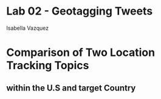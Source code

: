 # Lab 02 - Geotagging Tweets
Isabella Vazquez

# Comparison of Two Location Tracking Topics 
## within the U.S and target Country
